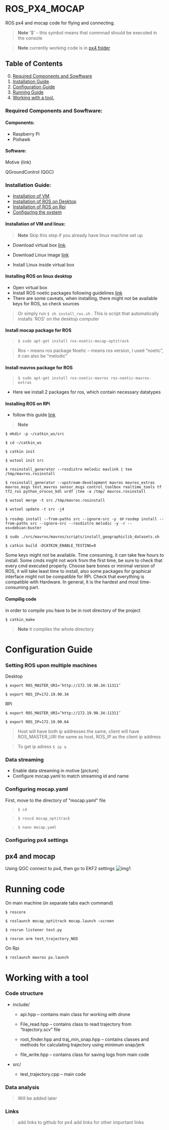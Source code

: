 # ROS_PX4_MOCAP
ROS px4 and mocap code for flying and connecting.

<!-- > PS. if you need developer's guide click [here](./dev_guide.md) -->

> **Note** '$' - this symbol means that commnad should be executed in the console

> **Note** currently working code is in [px4 folder](https://github.com/vladimireganov/ROS_PX4_MOCAP/blob/f22f6e953b3ab82bf9780bbde9cd918131332230/px4)

## Table of Contents
0. [Required Components and Sowftware](#required-components-and-sowftware)
1. [Installation Guide](#installation-guide).
2. [Configuration Guide](#configuration-guide)
3. [Running Guide](#running-code)
4. [Working with a tool.](#working-with-a-tool)

### Required Components and Sowftware:

#### Components:

- Raspberry Pi
- Pixhawk


#### Software:

Motive (link)

QGroundControl (QGC)


### Installation Guide:
- [Installation of VM](#installation-of-vm-and-linux).
- [Installation of ROS on Desktop](#installing-ros-on-linux-desktop)
- [Installation of ROS on Rpi](#installing-ros-on-rpi)
- [Configuring the system](#configuration-guide)

#### Installation of VM and linux:
> **Note** Skip this step if you already have linux machine set up
- Download virtual box [link](https://www.virtualbox.org/wiki/Downloads).
- Download Linux image [link](https://www.linux.org/pages/download/)

- Install Linux inside virtual box


#### Installing ROS on linux desktop
- Open virtual box
- Install ROS noetic packages following guidelines [link](http://wiki.ros.org/noetic/Installation/Ubuntu)
- There are some caveats, when installing, there might not be available keys for ROS, so check sources

> Or simply run  `$ sh install_ros.sh` .  This is script that automatically installs 'ROS' on the desktop computer

#### Install mocap package for ROS
> `$ sudo apt-get install ros-noetic-mocap-optitrack`

> Ros – means ros package
 Noetic – means ros version, I used “noetic”, it can also be “melodic”


#### Install mavros package for ROS

>`$ sudo apt-get install ros-noetic-mavros ros-noetic-mavros-extras`
- Here we install 2 packages for ros, which contain necessary datatypes

<!-- ``` Bash
$ sudo apt-get install ros-noetic-mocap-optitrack
$ sudo apt-get install ros-noetic-mocap-optitrack
$ sudo apt-get install ros-noetic-mocap-optitrack
$ sudo apt-get install ros-noetic-mocap-optitrack
$ sudo apt-get install ros-noetic-mocap-optitrack
``` -->
#### Installing ROS on RPi
- follow this guide [link](http://wiki.ros.org/ROSberryPi/Installing%20ROS%20Melodic%20on%20the%20Raspberry%20Pi)
> **Note** 


`$ mkdir -p ~/catkin_ws/src `

`$ cd ~/catkin_ws `

`$ catkin init `

`$ wstool init src `

`$ rosinstall_generator --rosdistro melodic mavlink | tee /tmp/mavros.rosinstall `

`$ rosinstall_generator --upstream-development mavros mavros_extras mavros_msgs test_mavros sensor_msgs control_toolbox realtime_tools tf tf2_ros python_orocos_kdl urdf |tee -a /tmp/ mavros.rosinstall `

`$ wstool merge -t src /tmp/mavros.rosinstall `

`$ wstool update -t src -j4 `

`$ rosdep install --from-paths src --ignore-src -y `
  or
`rosdep install --from-paths src --ignore-src --rosdistro melodic -y -r --os=debian:buster`

`$ sudo ./src/mavros/mavros/scripts/install_geographiclib_datasets.sh `

`$ catkin build -DCATKIN_ENABLE_TESTING=0 `


Some keys might not be available.
Time consuming, it can take few hours to install.
Some cmds might not work from the first time, be sure to check that every cmd executed properly.
Choose bare bones or minimal version of ROS, it will take least time to install, also some packages for graphical interface might not be compatible for RPi.
Check that everything is compatible with Hardware.
In general, it is the hardest and most time-consuming part.

#### Compilig code

in order to compile you have to be in root directory of the project

`$ catkin_make`

> **Note** it compiles the whole directory
    

# Configuration Guide

### Setting ROS upon multiple machines
Desktop

`$ export ROS_MASTER_URI=‘http://172.19.90.34:11311’`

`$ export ROS_IP=172.19.90.34`

RPi

`$ export ROS_MASTER_URI=‘http://172.19.90.34:11311’`

`$ export ROS_IP=172.19.90.64`

> Host will have both ip addresses the same, client will have ROS_MASTER_URI the same as host, ROS_IP as the client ip address

> To get ip adress `$ ip a`

### Data streaming

- Enable data streaming in motive
[picture]
- Configure mocap.yaml to match streaming id and name

### Configuring mocap.yaml

First, move to the directory of "mocap.yaml" file

>`$ cd` 

>`$ roscd mocap_optitrack`

>`$ nano mocap.yaml`


### Configuring px4 settings

## px4 and mocap
Using QGC connect to px4, then go to EKF2 settings
![img1](https://github.com/vladimireganov/ROS_PX4_MOCAP/blob/main/images/QGC.png)

# Running code
On main machine (in separate tabs each command)
 
 `$ roscore`
 
 `$ roslaunch mocap_optitrack mocap.launch –screen`
 
 `$ rosrun listener test.py`
 
 `$ rosrun arm test_trajectory_NED`
 
On Rpi

 `$ roslaunch mavros px.launch`

# Working with a tool

### Code structure
- include/

    - api.hpp – contains main class for working with drone

    - File_read.hpp – contains class to read trajectory from “trajectory.scv” file

    - root_finder.hpp and traj_min_snap.hpp – contains classes and methods for calculating trajectory using minimum snap/jerk

    - file_write.hpp – contains class for saving logs from main code

 - src/

    - test_trajectory.cpp – main code


### Data analysis

> Will be added later

### Links

> add links to github for px4
> add links for other important links
